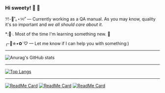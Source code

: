 ### Hi sweety! :cherry_blossom: :green_heart:

<!--
**zaidiaz23/zaidiaz23** is a ✨ _special_ ✨ repository because its `README.md` (this file) appears on your GitHub profile.

Here are some ideas to get you started:

- 🔭 I’m currently working on ...
- 🌱 I’m currently learning ...
- 👯 I’m looking to collaborate on ...
- 🤔 I’m looking for help with ...
- 💬 Ask me about ...
- 📫 How to reach me: ...
- 😄 Pronouns: ...
- ⚡ Fun fact: ...
-->

ꔫ-🍧˚｡⋆୨୧˚  — Currently working as a QA manual. As you may know, quality it's so important and _we all should care about it_.

*::tangerine:·. Most of the time I'm learning something new. :mushroom:

╭-🐇✯•✿´♡  — Let me know if I can help you with something:) 

___

![Anurag's GitHub stats](https://github-readme-stats.vercel.app/api?username=zaidiaz23&show_icons=true&theme=gruvbox)
___

[![Top Langs](https://github-readme-stats.vercel.app/api/top-langs/?username=zaidiaz23&show_icons=true&theme=gruvbox)](https://github.com/zaidiaz23/zaidiaz23)
___

[![ReadMe Card](https://github-readme-stats.vercel.app/api/pin/?username=zaidiaz23&repo=LornaWing&show_icons=true&theme=gruvbox)](https://github.com/zaidiaz23/LornaWing)
[![ReadMe Card](https://github-readme-stats.vercel.app/api/pin/?username=zaidiaz23&repo=Gallery&show_icons=true&theme=gruvbox)](https://github.com/zaidiaz23/Gallery)
[![ReadMe Card](https://github-readme-stats.vercel.app/api/pin/?username=zaidiaz23&repo=neunsoft&show_icons=true&theme=gruvbox)](https://github.com/zaidiaz23/neunsoft)




